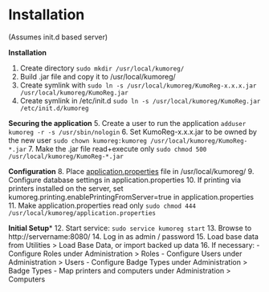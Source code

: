 # Installation

(Assumes init.d based server)

**Installation** 
1. Create directory ```sudo mkdir /usr/local/kumoreg/```
2. Build .jar file and copy it to /usr/local/kumoreg/
3. Create symlink with ```sudo ln -s /usr/local/kumoreg/KumoReg-x.x.x.jar /usr/local/kumoreg/KumoReg.jar```
4. Create symlink in /etc/init.d ```sudo ln -s /usr/local/kumoreg/KumoReg.jar /etc/init.d/kumoreg```

**Securing the application**
5. Create a user to run the application ```adduser kumoreg -r -s /usr/sbin/nologin```
6. Set KumoReg-x.x.x.jar to be owned by the new user ```sudo chown kumoreg:kumoreg /usr/local/kumoreg/KumoReg-*.jar```
7. Make the .jar file read+execute only ```sudo chmod 500 /usr/local/kumoreg/KumoReg-*.jar```

**Configuration**
8. Place [application.properties](installation/application.properties) file in /usr/local/kumoreg/ 
9. Configure database settings in application.properties
10. If printing via printers installed on the server, set kumoreg.printing.enablePrintingFromServer=true in 
   application.properties   
11. Make application.properties read only ```sudo chmod 444 /usr/local/kumoreg/application.properties```

**Initial Setup***
12. Start service: ```sudo service kumoreg start```
13. Browse to http://servername:8080/ 
14. Log in as admin / password
15. Load base data from Utilities > Load Base Data, or import backed up data
16. If necessary:
    - Configure Roles under Administration > Roles
    - Configure Users under Administration > Users
    - Configure Badge Types under Administration > Badge Types
    - Map printers and computers under Administration > Computers
